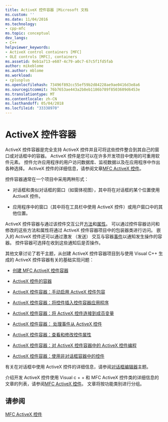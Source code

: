 ```yaml
---
title: ActiveX 控件容器 |Microsoft 文档
ms.custom: ''
ms.date: 11/04/2016
ms.technology:
- cpp-mfc
ms.topic: conceptual
dev_langs:
- C++
helpviewer_keywords:
- ActiveX control containers [MFC]
- OLE controls [MFC], containers
ms.assetid: 0eb1a713-e607-4c79-a0c7-67c5f1fd5fab
author: mikeblome
ms.author: mblome
ms.workload:
- cplusplus
ms.openlocfilehash: 73496f892cc55ef59b2d84228ae9ae0416d3e8a6
ms.sourcegitcommit: 76b7653ae443a2b8eb1186b789f8503609d6453e
ms.translationtype: MT
ms.contentlocale: zh-CN
ms.lasthandoff: 05/04/2018
ms.locfileid: "33338970"
---
```

# <a name="activex-control-containers"></a>ActiveX 控件容器
ActiveX 控件容器是完全支持 ActiveX 控件并且可将这些控件整合到其自己的窗口或对话框中的容器。 ActiveX 控件是您可以在许多开发项目中使用的可重用软件元素。 控件允许应用程序的用户访问数据库、监视数据以及在应用程序中作出各种选择。 ActiveX 控件的详细信息，请参阅文章[MFC ActiveX 控件](../mfc/mfc-activex-controls.md)。  
  
 控件容器通常在一个项目中采用两种形式：  
  
-   对话框和类似对话框的窗口（如窗体视图），其中将在对话框的某个位置使用 ActiveX 控件。  
  
-   应用程序中的窗口（其中将在工具栏中使用 ActiveX 控件）或用户窗口中的其他位置。  
  
 ActiveX 控件容器与通过该控件交互公开[方法](../mfc/mfc-activex-controls-methods.md)和[属性](../mfc/mfc-activex-controls-properties.md)。 可以通过控件容器访问和修改的这些方法和属性将通过 ActiveX 控件容器项目中的包装器类进行访问。 嵌入的 ActiveX 控件还可以通过激发 （发送） 交互与容器[事件](../mfc/mfc-activex-controls-events.md)以通知发生操作的容器。 控件容器可选择在收到这些通知后是否操作。  
  
 其他文章讨论了若干主题，从创建 ActiveX 控件容器项目到与使用 Visual C++ 生成的 ActiveX 控件容器有关的基础实现问题：  
  
-   [创建 MFC ActiveX 控件容器](../mfc/reference/creating-an-mfc-activex-control-container.md)  
  
-   [ActiveX 控件的容器](../mfc/containers-for-activex-controls.md)  
  
-   [ActiveX 控件容器：手动启用 ActiveX 控件包容](../mfc/activex-control-containers-manually-enabling-activex-control-containment.md)  
  
-   [ActiveX 控件容器：将控件插入控件容器应用程序](../mfc/inserting-a-control-into-a-control-container-application.md)  
  
-   [ActiveX 控件容器：将 ActiveX 控件连接到成员变量](../mfc/activex-control-containers-connecting-an-activex-control-to-a-member-variable.md)  
  
-   [ActiveX 控件容器： 处理事件从 ActiveX 控件](../mfc/activex-control-containers-handling-events-from-an-activex-control.md)  
  
-   [ActiveX 控件容器：查看和修改控件属性](../mfc/activex-control-containers-viewing-and-modifying-control-properties.md)  
  
-   [ActiveX 控件容器：对 ActiveX 控件容器中的 ActiveX 控件编程](../mfc/programming-activex-controls-in-a-activex-control-container.md)  
  
-   [ActiveX 控件容器：使用非对话框容器中的控件](../mfc/activex-control-containers-using-controls-in-a-non-dialog-container.md)  
  
 有关在对话框中使用 ActiveX 控件的详细信息，请参阅[对话框编辑器](../windows/dialog-editor.md)主题。  
  
 介绍开发 ActiveX 控件使用 Visual c + + 和 MFC ActiveX 控件类的详细信息的文章的列表，请参阅[MFC ActiveX 控件](../mfc/mfc-activex-controls.md)。 文章将按功能类别进行分组。  
  
## <a name="see-also"></a>请参阅  
 [MFC ActiveX 控件](../mfc/mfc-activex-controls.md)

